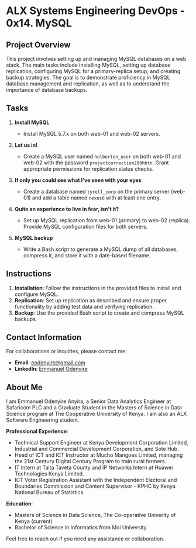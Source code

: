 # ALX Systems Engineering DevOps - 0x14. MySQL

## Project Overview

This project involves setting up and managing MySQL databases on a web stack. The main tasks include installing MySQL, setting up database replication, configuring MySQL for a primary-replica setup, and creating backup strategies. The goal is to demonstrate proficiency in MySQL database management and replication, as well as to understand the importance of database backups.

## Tasks

1. **Install MySQL**
   - Install MySQL 5.7.x on both web-01 and web-02 servers.

2. **Let us in!**
   - Create a MySQL user named `holberton_user` on both web-01 and web-02 with the password `projectcorrection280hbtn`. Grant appropriate permissions for replication status checks.

3. **If only you could see what I've seen with your eyes**
   - Create a database named `tyrell_corp` on the primary server (web-01) and add a table named `nexus6` with at least one entry.

4. **Quite an experience to live in fear, isn't it?**
   - Set up MySQL replication from web-01 (primary) to web-02 (replica). Provide MySQL configuration files for both servers.

5. **MySQL backup**
   - Write a Bash script to generate a MySQL dump of all databases, compress it, and store it with a date-based filename.

## Instructions

1. **Installation**: Follow the instructions in the provided files to install and configure MySQL.
2. **Replication**: Set up replication as described and ensure proper functionality by adding test data and verifying replication.
3. **Backup**: Use the provided Bash script to create and compress MySQL backups.

## Contact Information

For collaborations or inquiries, please contact me:

- **Email**: [eodenyire@gmail.com](mailto:eodenyire@gmail.com)
- **LinkedIn**: [Emmanuel Odenyire](https://www.linkedin.com/in/emmanuelodenyire/)

## About Me

I am Emmanuel Odenyire Anyira, a Senior Data Analytics Engineer at Safaricom PLC and a Graduate Student in the Masters of Science in Data Science program at The Cooperative University of Kenya. I am also an ALX Software Engineering student.

**Professional Experience**:
- Technical Support Engineer at Kenya Development Corporation Limited, Industrial and Commercial Development Corporation, and Sote Hub.
- Head of ICT and ICT Instructor at Mucho Mangoes Limited, managing the 21st Century Digital Century Program to train rural farmers.
- IT Intern at Taita Taveta County and IP Networks Intern at Huawei Technologies Kenya Limited.
- ICT Voter Registration Assistant with the Independent Electoral and Boundaries Commission and Content Supervisor - KPHC by Kenya National Bureau of Statistics.

**Education**:
- Masters of Science in Data Science, The Co-operative Univerity of Kenya (current)
- Bachelor of Science in Informatics from Moi University

Feel free to reach out if you need any assistance or collaboration.
